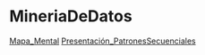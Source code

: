 # MineriaDeDatos
[Mapa_Mental](https://github.com/LeslyeHdz13/MineriaDeDatos/blob/master/MapaMental_1_%7B1819111%7D.pdf)
[Presentación_PatronesSecuenciales](https://github.com/ValeriaUrbina/Mineria_de_datos/blob/e09191abe851491c700f60c05a41c36e6ed4b637/Presentaci%C3%B3n_%7BPatrones-Secuenciales%7D_.pdf)
